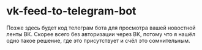 # vk-feed-to-telegram-bot

Позже здесь будет код телеграм бота для просмотра вашей новостной ленты ВК.
Скорее всего без авторизации через ВК, потому что я нашёл одно такое решение, где это присутствует и счёл это сомнительным.
